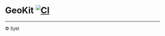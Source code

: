 # GeoKit [![CI](https://github.com/sybl/swift-geokit/workflows/CI/badge.svg?branch=main)](https://github.com/sybl/swift-geokit/actions/workflows/ci.yml?query=branch%3Amain)

---

© Sybl